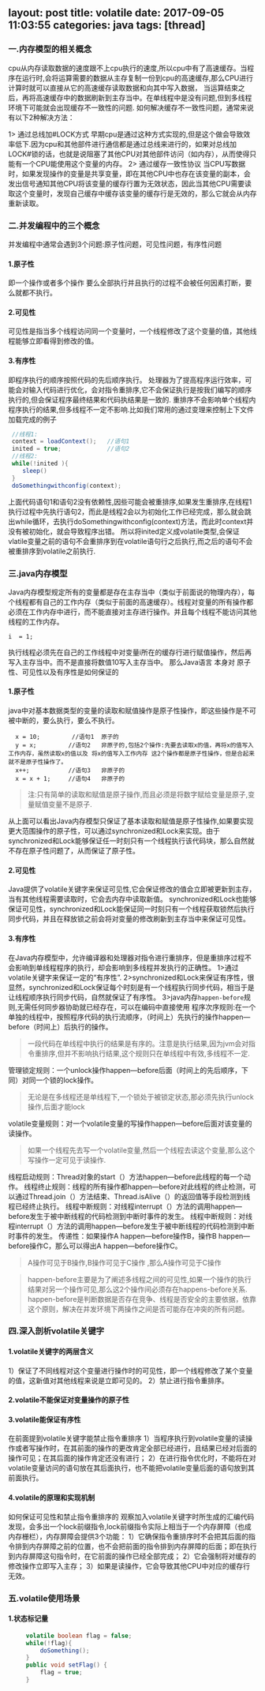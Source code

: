 layout: post
title: volatile
date: 2017-09-05 11:03:55
categories: java
tags: [thread]
---
### 一.内存模型的相关概念
cpu从内存读取数据的速度跟不上cpu执行的速度,所以cpu中有了高速缓存。当程序在运行时,会将运算需要的数据从主存复制一份到cpu的高速缓存,那么CPU进行计算时就可以直接从它的高速缓存读取数据和向其中写入数据，
当运算结束之后，再将高速缓存中的数据刷新到主存当中。在单线程中是没有问题,但到多线程环境下可能就会出现缓存不一致性的问题.
如何解决缓存不一致性问题，通常来说有以下2种解决方法：

1> 通过总线加#LOCK方式
   早期cpu是通过这种方式实现的,但是这个做会导致效率低下.因为cpu和其他部件进行通信都是通过总线来进行的，如果对总线加LOCK#锁的话，也就是说阻塞了其他CPU对其他部件访问（如内存），从而使得只能有一个CPU能使用这个变量的内存。
2> 通过缓存一致性协议
   当CPU写数据时，如果发现操作的变量是共享变量，即在其他CPU中也存在该变量的副本，会发出信号通知其他CPU将该变量的缓存行置为无效状态，因此当其他CPU需要读取这个变量时，发现自己缓存中缓存该变量的缓存行是无效的，那么它就会从内存重新读取。
<!-- more -->
### 二.并发编程中的三个概念
并发编程中通常会遇到3个问题:原子性问题，可见性问题，有序性问题
#### 1.原子性
即一个操作或者多个操作 要么全部执行并且执行的过程不会被任何因素打断，要么就都不执行。
#### 2.可见性
可见性是指当多个线程访问同一个变量时，一个线程修改了这个变量的值，其他线程能够立即看得到修改的值。
#### 3.有序性
即程序执行的顺序按照代码的先后顺序执行。
处理器为了提高程序运行效率，可能会对输入代码进行优化，会对指令重排序,它不会保证执行是按我们编写的顺序执行的,但会保证程序最终结果和代码执结果是一致的.
重排序不会影响单个线程内程序执行的结果,但多线程不一定不影响.比如我们常用的通过变理来控制上下文件加载完成的例子
```java
 //线程1:
 context = loadContext();   //语句1
 inited = true;             //语句2
 //线程2:
 while(!inited ){
    sleep()
 }
 doSomethingwithconfig(context);
```
上面代码语句1和语句2没有依赖性,因些可能会被重排序,如果发生重排序,在线程1执行过程中先执行语句2，而此是线程2会以为初始化工作已经完成，那么就会跳出while循环，去执行doSomethingwithconfig(context)方法，而此时context并没有被初始化，就会导致程序出错。
所以将inited定义成volatile类型,会保证vlatile变量之前的语句不会重排序到在volatile语句行之后执行,而之后的语句不会被重排序到volatile之前执行.



### 三.java内存模型
Java内存模型规定所有的变量都是存在主存当中（类似于前面说的物理内存），每个线程都有自己的工作内存（类似于前面的高速缓存）。线程对变量的所有操作都必须在工作内存中进行，而不能直接对主存进行操作。并且每个线程不能访问其他线程的工作内存。
```
i  = 1;
```
执行线程必须先在自己的工作线程中对变量i所在的缓存行进行赋值操作，然后再写入主存当中。而不是直接将数值10写入主存当中。
那么Java语言 本身对 原子性、可见性以及有序性是如何保证的
#### 1.原子性
java中对基本数据类型的变量的读取和赋值操作是原子性操作，即这些操作是不可被中断的，要么执行，要么不执行。
```
  x = 10;         //语句1  原子的
  y = x;         //语句2   非原子的,包括2个操作:先要去读取x的值，再将x的值写入工作内存，虽然读取x的值以及 将x的值写入工作内存 这2个操作都是原子性操作，但是合起来就不是原子性操作了。
  x++;           //语句3   非原子的
  x = x + 1;     //语句4   非原子的
```

> 注:只有简单的读取和赋值是原子操作,而且必须是将数字赋给变量是原子,变量赋值变量不是原子.

从上面可以看出Java内存模型只保证了基本读取和赋值是原子性操作,如果要实现更大范围操作的原子性，可以通过synchronized和Lock来实现。由于synchronized和Lock能够保证任一时刻只有一个线程执行该代码块，那么自然就不存在原子性问题了，从而保证了原子性。
#### 2.可见性
Java提供了volatile关键字来保证可见性,它会保证修改的值会立即被更新到主存，当有其他线程需要读取时，它会去内存中读取新值。
synchronized和Lock也能够保证可见性，synchronized和Lock能保证同一时刻只有一个线程获取锁然后执行同步代码，并且在释放锁之前会将对变量的修改刷新到主存当中来保证可见性。
#### 3.有序性
在Java内存模型中，允许编译器和处理器对指令进行重排序，但是重排序过程不会影响到单线程程序的执行，却会影响到多线程并发执行的正确性。
1>通过volatile关键字来保证一定的“有序性”.
2>synchronized和Lock来保证有序性，很显然，synchronized和Lock保证每个时刻是有一个线程执行同步代码，相当于是让线程顺序执行同步代码，自然就保证了有序性。
3>java内存`happen-before`规则,无需任何同步器协助就已经存在，可以在编码中直接使用
  程序次序规则:在一个单独的线程中，按照程序代码的执行流顺序，（时间上）先执行的操作happen—before（时间上）后执行的操作。

>一段代码在单线程中执行的结果是有序的。注意是执行结果,因为jvm会对指令重排序,但并不影响执行结果,这个规则只在单线程中有效,多线程不一定.

  管理锁定规则：一个unlock操作happen—before后面（时间上的先后顺序，下同）对同一个锁的lock操作。

> 无论是在多线程还是单线程下,一个锁处于被锁定状态,那必须先执行unlock操作,后面才能lock

  volatile变量规则：对一个volatile变量的写操作happen—before后面对该变量的读操作。

> 如果一个线程先去写一个volatile变量,然后一个线程去读这个变量,那么这个写操作一定可见于读操作.

  线程启动规则：Thread对象的start（）方法happen—before此线程的每一个动作。
  线程终止规则：线程的所有操作都happen—before对此线程的终止检测，可以通过Thread.join（）方法结束、Thread.isAlive（）的返回值等手段检测到线程已经终止执行。
  线程中断规则：对线程interrupt（）方法的调用happen—before发生于被中断线程的代码检测到中断时事件的发生。
  线程中断规则：对线程interrupt（）方法的调用happen—before发生于被中断线程的代码检测到中断时事件的发生。
  传递性：如果操作A happen—before操作B，操作B happen—before操作C，那么可以得出A happen—before操作C。

> A操作可见于B操作,B操作可见于C操作 ,那么A操作可见于C操作

> happen-before主要是为了阐述多线程之间的可见性,如果一个操作的执行结果对另一个操作可见,那么这2个操作间必须存在happens-before关系.
> happen-before是判断数据是否存在竞争、线程是否安全的主要依据，依靠这个原则，解决在并发环境下两操作之间是否可能存在冲突的所有问题。

### 四.深入剖析volatile关键字
#### 1.volatile关键字的两层含义
1）保证了不同线程对这个变量进行操作时的可见性，即一个线程修改了某个变量的值，这新值对其他线程来说是立即可见的。
2）禁止进行指令重排序。
#### 2.volatile不能保证对变量操作的原子性
#### 3.volatile能保证有序性
在前面提到volatile关键字能禁止指令重排序
1）当程序执行到volatile变量的读操作或者写操作时，在其前面的操作的更改肯定全部已经进行，且结果已经对后面的操作可见；在其后面的操作肯定还没有进行；
2）在进行指令优化时，不能将在对volatile变量访问的语句放在其后面执行，也不能把volatile变量后面的语句放到其前面执行。
#### 4.volatile的原理和实现机制
如何保证可见性和禁止指令重排序的
观察加入volatile关键字时所生成的汇编代码发现，会多出一个lock前缀指令,lock前缀指令实际上相当于一个内存屏障（也成内存栅栏），内存屏障会提供3个功能：
1）它确保指令重排序时不会把其后面的指令排到内存屏障之前的位置，也不会把前面的指令排到内存屏障的后面；即在执行到内存屏障这句指令时，在它前面的操作已经全部完成；
2）它会强制将对缓存的修改操作立即写入主存；
3）如果是读操作，它会导致其他CPU中对应的缓存行无效。
### 五.volatile使用场景
#### 1.状态标记量
```java
     volatile boolean flag = false;
     while(!flag){
         doSomething();
     }
     public void setFlag() {
         flag = true;
     }
```

